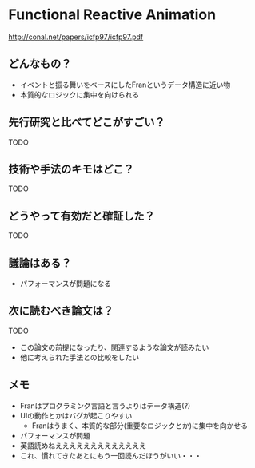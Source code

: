 # Functional Reactive Animation

http://conal.net/papers/icfp97/icfp97.pdf

## どんなもの？
- イベントと振る舞いをベースにしたFranというデータ構造に近い物
- 本質的なロジックに集中を向けられる

## 先行研究と比べてどこがすごい？
TODO

## 技術や手法のキモはどこ？
TODO

## どうやって有効だと確証した？
TODO

## 議論はある？
- パフォーマンスが問題になる

## 次に読むべき論文は？
TODO
- この論文の前提になったり、関連するような論文が読みたい
- 他に考えられた手法との比較をしたい

## メモ

- Franはプログラミング言語と言うよりはデータ構造(?)
- UIの動作とかはバグが起こりやすい
  - Franはうまく、本質的な部分(重要なロジックとか)に集中を向かせる
- パフォーマンスが問題
- 英語読めねえええええええええええええ
- これ、慣れてきたあとにもう一回読んだほうがいい・・・
